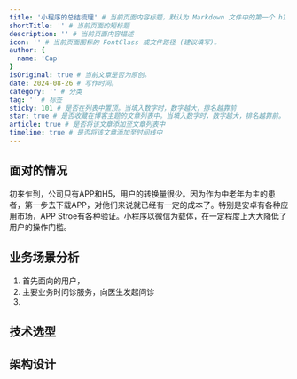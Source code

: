 ```yaml
---
title: '小程序的总结梳理' # 当前页面内容标题，默认为 Markdown 文件中的第一个 h1 标签内容
shortTitle: '' # 当前页面的短标题
description: '' # 当前页面内容描述
icon: '' # 当前页面图标的 FontClass 或文件路径 (建议填写)。
author: {
  name: 'Cap'
}
isOriginal: true # 当前文章是否为原创。
date: 2024-08-26 # 写作时间。
category: '' # 分类
tag: '' # 标签
sticky: 101 # 是否在列表中置顶。当填入数字时，数字越大，排名越靠前
star: true # 是否收藏在博客主题的文章列表中。当填入数字时，数字越大，排名越靠前。
article: true # 是否将该文章添加至文章列表中
timeline: true # 是否将该文章添加至时间线中
---
```


## 面对的情况

初来乍到，公司只有APP和H5，用户的转换量很少。因为作为中老年为主的患者，第一步去下载APP，对他们来说就已经有一定的成本了。特别是安卓有各种应用市场，APP Stroe有各种验证。小程序以微信为载体，在一定程度上大大降低了用户的操作门槛。

## 业务场景分析

1. 首先面向的用户，
2. 主要业务时问诊服务，向医生发起问诊
3. 

## 技术选型

## 架构设计
